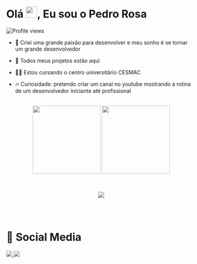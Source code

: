 
  
  
  
  <h1 align="left">Olá <img src="https://raw.githubusercontent.com/kaueMarques/kaueMarques/master/hi.gif" width="30px">, Eu sou o Pedro Rosa </h1>
<p align="left"> <img src="https://komarev.com/ghpvc/?username=devpedrorosa-dev&color=blueviolet&style=for-the-badge" alt="Profile views" /> </p>

- 👊 Criei uma grande paixão para desenvolver e meu sonho é se tornar um grande desenvolvedor

- 🚀  Todos meus projetos estão aqui

- 👨‍💻  Estou cursando o centro universitário CESMAC


- 🔥 Curiosidade: pretendo criar um canal no youtube mostrando a rotina de um desenvolvedor iniciante até profissional

<br>

<div align="center">
<img height="180em" src="https://github-readme-stats.vercel.app/api?username=devpedrorosa&show_icons=true&theme=midnight-purple&include_all_commits=true&count_private=true&bg_color=030303"/>
<img height="180em" src="https://github-readme-stats.vercel.app/api/top-langs/?username=devpedrorosa&layout=compact&langs_count=7&theme=midnight-purple&bg_color=030303"/>
</div>

&nbsp;

<p align="center">
  <a href="https://skillicons.dev">
    <img src="https://skillicons.dev/icons?i=python,git,vim,c" />
  </a>
</p>

<br><br>

<h1>👾 Social Media </h1>


<div display= inline-block>
<a href = "mailto:phrosa.c@gmail.com"><img src="https://img.shields.io/badge/Gmail-D14836?style=for-the-badge&logo=gmail&logoColor=white" target="_blank">
<a href="https://www.linkedin.com/in/pedro-henrique-rosa-cruz-3901b3269/" target="_blank"><img src="https://img.shields.io/badge/-LinkedIn-%230077B5?style=for-the-badge&logo=linkedin&logoColor=white" target="_blank"></a>
